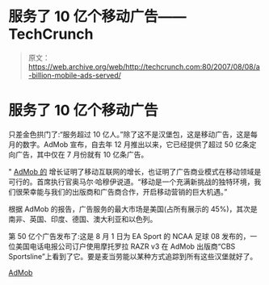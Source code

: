 # 服务了 10 亿个移动广告——TechCrunch

> 原文：<https://web.archive.org/web/http://techcrunch.com:80/2007/08/08/a-billion-mobile-ads-served/>

# 服务了 10 亿个移动广告

只差金色拱门了:“服务超过 10 亿人。”除了这不是汉堡包，这是移动广告，这是每月的数字。AdMob 宣布，自去年 12 月推出以来，它已经提供了超过 50 亿条定向广告，其中仅在 7 月份就有 10 亿条广告。

" [AdMob 的](https://web.archive.org/web/20201129014727/https://crunchbase.com/organization/admob) 增长证明了移动互联网的增长，也证明了广告商业模式在移动领域是可行的。首席执行官奥马尔·哈穆伊说道。“移动是一个充满新挑战的独特环境，我们很荣幸能与我们的出版商和广告商合作，开启移动营销的巨大机遇。”

根据 AdMob 的报告，广告服务的最大市场是美国(占所有展示的 45%)，其次是南非、英国、印度、德国、澳大利亚和以色列。

第 50 亿个广告发布了:这是 8 月 1 日为 EA Sport 的 NCAA 足球 08 发布的，一位美国电话电报公司订户使用摩托罗拉 RAZR v3 在 AdMob 出版商“CBS Sportsline”上看到了它。要是麦当劳能以某种方式追踪到所有这些汉堡就好了。

[AdMob](https://web.archive.org/web/20201129014727/http://www.admob.com/s/home/)